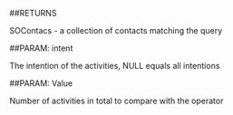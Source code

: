 

##RETURNS

SOContacs - a collection of contacts matching the query





##PARAM: intent

The intention of the activities, NULL equals all intentions





##PARAM: Value

Number of activities in total to compare with the operator



